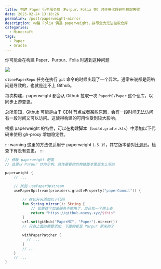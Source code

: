 ```yaml
---
title: 构建 Paper 衍生服务端（Purpur、Folia 等）时使用代理避免拉取失败
date: 2025-02-24 13:18:26
permalink: /post/paperweight-mirror
description: 构建 Folia 偶遇 paperweight，拼尽全力无法拉取仓库
categories:
  - Minecraft
tags:
  - Paper
  - Gradle
---
```



你可能会在构建 Paper、Purpur、Folia 时遇到这种问题

![](https://pic1.imgdb.cn/item/67bc017ed0e0a243d4033616.png)

`clonePaperRepo` 任务在执行 `git` 命令的时候出现了一个异常。通常来说都是网络问题导致的，也就是连不上 Github。

每次构建，paperweight 都会从 Github 拉取一次 `PaperMC/Paper` 这个仓库，以同步上游变更。

总所周知，Github 可能是由于 CDN 节点或者某些原因，会有一段时间无法访问有一段时间又可以访问。这使得构建的可用性受到较大影响。

根据 paperweight 的特性，可以在构建脚本（`build.gradle.kts`）中添加以下代码来使用 gh-proxy 增加稳定性。

::: warning
这里的方法仅适用于 paperweight `1.5.15`，其它版本请对比[源码](https://github.com/PaperMC/paperweight/blob/v1.5.15/paperweight-patcher/src/main/kotlin/io/papermc/paperweight/patcher/PaperweightPatcherExtension.kt#L86-L95)，检查下有没有变更。
:::

```kotlin
// 修改 paperweight 配置
// 这里以 Purpur 作为示例，具体要看你的构建脚本里是怎么写的

paperweight {
    // ...

    // 找到 usePaperUpstream
    usePaperUpstream(providers.gradleProperty("paperCommit")) {

        // 在它开头添加以下代码
        fun String.mirror(): String {
            // 如果这个加速服务不能用了，自己找一个换上去
            return "https://github.moeyy.xyz/$this"
        }
        url.set(github("PaperMC", "Paper").mirror())
        // 只有上面的需要添加，下面的都是 Purpur 原来的了

        withPaperPatcher {
          // ...
        }
        // ...
    }
    // ...
}
```
